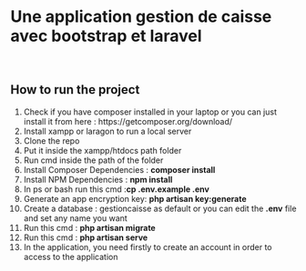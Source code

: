 <h1> Une application gestion de caisse avec bootstrap et laravel </h1> <br>
 
 
<h2> How to run the project </h2>
 
<ol>
    <li>Check if you have composer installed in your laptop or you can just install it from here : https://getcomposer.org/download/</li>
    <li>Install xampp or laragon to run a local server</li>
    <li>Clone the repo</li>
    <li>Put it inside the xampp/htdocs path folder</li>
    <li>Run cmd inside the path of the folder</li>
    <li>Install Composer Dependencies : <strong>composer install</strong></li>
    <li>Install NPM Dependencies : <strong>npm install</strong></li>
    <li>In ps or bash run this cmd :<strong>cp .env.example .env</strong></li>
    <li>Generate an app encryption key: <strong>php artisan key:generate</strong></li>
    <li>Create a database : gestioncaisse as default or you can edit the <strong>.env</strong> file and set any name you want</li>
    <li>Run this cmd : <strong>php artisan migrate</strong></li>
    <li>Run this cmd : <strong>php artisan serve</strong></li>
    <li>In the application, you need firstly to create an account in order to access to the application</li>
</ol>
